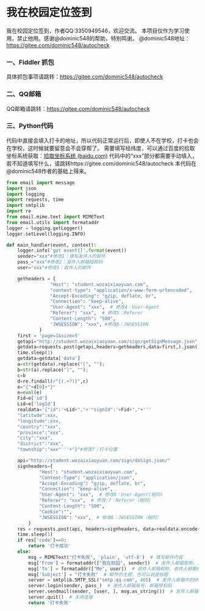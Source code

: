 # 我在校园定位签到

我在校园定位签到，作者QQ:3350949546，欢迎交流。 本项目仅作为学习使用，禁止他用。感谢@dominic548的帮助，特别鸣谢。
@dominic548地址：https://gitee.com/dominic548/autocheck

### 一、Fiddler 抓包
具体抓包事项请跳转：https://gitee.com/dominic548/autocheck
### 二、QQ邮箱
QQ邮箱请跳转：https://gitee.com/dominic548/autocheck
### 三、Python代码
代码中直接会填入打卡的地址，所以代码正常运行后，即使人不在学校，打卡也会在学校，这时候就要留意会不会穿帮了。
需要填写经纬度，可以通过百度的拾取坐标系统获取：[拾取坐标系统 (baidu.com)](https://api.map.baidu.com/lbsapi/getpoint/index.html)
代码中的“xxx”部分都需要手动填入，若不知道填写什么，请跳转https://gitee.com/dominic548/autocheck
本代码在@dominic548作者的基础上得来。


```python
from email import message
import json
import logging
import requests, time
import smtplib
import re
from email.mime.text import MIMEText
from email.utils import formataddr
logger = logging.getLogger()
logger.setLevel(logging.INFO)

def main_handler(event, context):
    logger.info('got event{}'.format(event))
    sender="xxx"#修改1：填写发件人的邮件
    pass_="xxx"#修改2：发件人邮箱授权码
    user="xxx"#修改3：收件人的邮件

    getheaders = {
                "Host": "student.wozaixiaoyuan.com",
                "content-type": "application/x-www-form-urlencoded",
                "Accept-Encoding": "gzip, deflate, br",
                "Connection": "keep-alive",
                "User-Agent": "xxx",  # 修改4：User-Agent
                "Referer": "xxx",  # 修改5：Referer
                "Content-Length": "500",
                "JWSESSION": "xxx", #修改6：JWSESSION
            }
    first = 'page=1&size=5'
    getapi="http://student.wozaixiaoyuan.com/sign/getSignMessage.json"
    getdata=requests.post(getapi,headers=getheaders,data=first,).json()
    time.sleep(1)
    getdata=getdata['data']
    a=str(getdata).replace("[", "");
    b=str(a).replace("]", "");
    c=b
    d=re.findall(r"{(.+?)}",c)
    e="{"+d[0]+"}"
    e=eval(e)
    Fid=e['id']
    Lid=e['logId']
    realdata='{"id":'+Lid+","+'"signId":'+Fid+","+'''
    "latitude":xxx,
    "longitude":xxx,
    "country":"xxx",
    "province":"xxx",
    "city":"xxx",
    "district":"xxx",
    "township":"xxx"'''+"}"#修改7：打卡位置

    api="http://student.wozaixiaoyuan.com/sign/doSign.json/"
    signheaders={
            "Host": "student.wozaixiaoyuan.com",
            "Content-Type": "application/json",
            "Accept-Encoding": "gzip, deflate, br",
            "Connection": "keep-alive",
            "User-Agent": "xxx",  # 修改8：User-Agent(相同)
            "Referer": "xxx",  # 修改:7：Referer（相同）
            "Content-Length": "500",
            "Cookie":"",
            "JWSESSION": "xxx",  # 修改8：JWSESSION（相同）
        }
    res = requests.post(api, headers=signheaders, data=realdata.encode(),).json()
    time.sleep(1)
    if res['code']==0:
        return '打卡成功'
    else:
        msg = MIMEText("打卡失败", 'plain', 'utf-8')  # 填写邮件内容
        msg['From'] = formataddr(["我在校园", sender])  # 发件人邮箱昵称、发件人邮箱账号
        msg['To'] = formataddr(["Me", user])  # 收件人邮箱昵称、收件人邮箱账号
        msg['Subject'] = "打卡失败"  # 邮件的主题，也可以说是标题
        server = smtplib.SMTP_SSL("smtp.qq.com", 465)  # 发件人邮箱中的SMTP服务器
        server.login(sender, pass_)  # 发件人邮箱账号、邮箱授权码
        server.sendmail(sender, [user, ], msg.as_string())  # 发件人邮箱账号、收件人邮箱账号、发送邮件
        server.quit()  # 关闭连接
        return '打卡失败'




